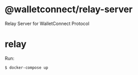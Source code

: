 # @walletconnect/relay-server

Relay Server for WalletConnect Protocol
# relay

Run:
```bash
$ docker-compose up
```
